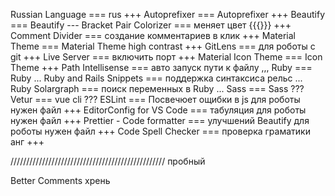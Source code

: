 Russian Language            === rus                                                 +++
Autoprefixer                === Autoprefixer                                        +++
Beautify                    === Beautify                                            ---
Bracket Pair Colorizer      === меняет цвет {{{}}}                                  +++
Comment Divider             === создание комментариев в клик                        +++
Material Theme              === Material Theme  high contrast                       +++ 
GitLens                     === для роботы с git                                    +++
Live Server                 === включить порт                                       +++
Material Icon Theme         === Icon Theme                                          +++
Path Intellisense           === авто запуск пути к файлу                            ,,,
Ruby                        === Ruby                                                ...
Ruby and Rails Snippets     === поддержка синтаксиса рельс                          ...
Ruby Solargraph             === поиск переменных в Ruby                             ...
Sass                        === Sass                                                ???
Vetur                       === vue cli                                             ???
ESLint                      === Посвечюет ощибки в js для роботы нужен файл         +++
EditorConfig for VS Code    === табуляция для роботы нужен файл                     +++
Prettier - Code formatter   === улучшений Beautify для роботы нужен файл            +++
Code Spell Checker          === проверка граматики анг                              +++

/////////////////////////////////////////////////
пробный

Better Comments хрень
